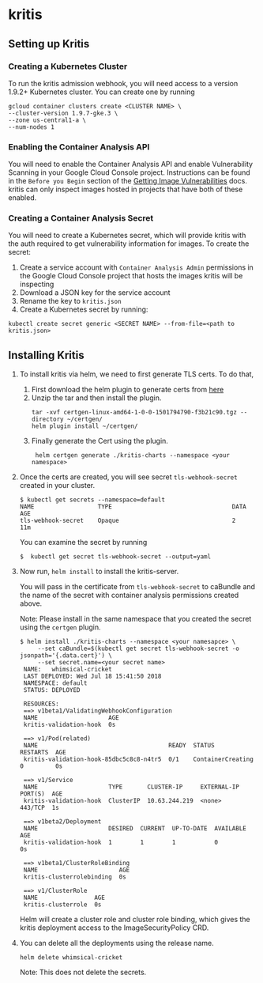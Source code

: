 # kritis

## Setting up Kritis

### Creating a Kubernetes Cluster

To run the kritis admission webhook, you will need access to a version 1.9.2+ Kubernetes cluster.
You can create one by running
```
gcloud container clusters create <CLUSTER NAME> \
--cluster-version 1.9.7-gke.3 \
--zone us-central1-a \
--num-nodes 1
```

### Enabling the Container Analysis API
You will need to enable the Container Analysis API and enable Vulnerability Scanning in your Google Cloud Console project.
Instructions can be found in the `Before you Begin` section of the [Getting Image Vulnerabilities](https://cloud.google.com/container-registry/docs/get-image-vulnerabilities#before_you_begin) docs.
kritis can only inspect images hosted in projects that have both of these enabled.

### Creating a Container Analysis Secret
You will need to create a Kubernetes secret, which will provide kritis with the auth required to get vulnerability information for images.
To create the secret:
1. Create a service account with `Container Analysis Admin` permissions in the Google Cloud Console project that hosts the images kritis will be inspecting
2. Download a JSON key for the service account
3. Rename the key to `kritis.json`
4. Create a Kubernetes secret by running:
```
kubectl create secret generic <SECRET NAME> --from-file=<path to kritis.json>
```

## Installing Kritis
1. To install kritis via helm, we need to first generate TLS certs.
   To do that,
   1. First download the helm plugin to generate certs from [here](https://github.com/SUSE/helm-certgen/releases)
   2. Unzip the tar and then install the plugin.
      ```
      tar -xvf certgen-linux-amd64-1-0-0-1501794790-f3b21c90.tgz --directory ~/certgen/
      helm plugin install ~/certgen/
      ```
   3. Finally generate the Cert using the plugin.
      ```
       helm certgen generate ./kritis-charts --namespace <your namespace>
      ```
2. Once the certs are created, you will see secret `tls-webhook-secret` created in your cluster.
   ```
   $ kubectl get secrets --namespace=default
   NAME                  TYPE                                  DATA      AGE
   tls-webhook-secret    Opaque                                2         11m
   ```
   You can examine the secret by running
   ```
   $  kubectl get secret tls-webhook-secret --output=yaml
   ```
3. Now run, `helm install` to install the kritis-server.
   
   You will pass in the certificate from `tls-webhook-secret` to caBundle and the name of the secret with container analysis permissions created above.
   
   Note: Please install in the same namespace that you created the secret using the `certgen` plugin.
   ```
   $ helm install ./kritis-charts --namespace <your namesapce> \
        --set caBundle=$(kubectl get secret tls-webhook-secret -o jsonpath='{.data.cert}') \
        --set secret.name=<your secret name>
    NAME:   whimsical-cricket
    LAST DEPLOYED: Wed Jul 18 15:41:50 2018
    NAMESPACE: default
    STATUS: DEPLOYED

    RESOURCES:
    ==> v1beta1/ValidatingWebhookConfiguration
    NAME                    AGE
    kritis-validation-hook  0s

    ==> v1/Pod(related)
    NAME                                     READY  STATUS             RESTARTS  AGE
    kritis-validation-hook-85dbc5c8c8-n4tr5  0/1    ContainerCreating  0         0s

    ==> v1/Service
    NAME                    TYPE       CLUSTER-IP     EXTERNAL-IP  PORT(S)  AGE
    kritis-validation-hook  ClusterIP  10.63.244.219  <none>       443/TCP  1s

    ==> v1beta2/Deployment
    NAME                    DESIRED  CURRENT  UP-TO-DATE  AVAILABLE  AGE
    kritis-validation-hook  1        1        1           0          0s

    ==> v1beta1/ClusterRoleBinding
    NAME                       AGE
    kritis-clusterrolebinding  0s

    ==> v1/ClusterRole
    NAME                AGE
    kritis-clusterrole  0s
    ```
    Helm will create a cluster role and cluster role binding, which gives the kritis deployment access to the ImageSecurityPolicy CRD. 
4. You can delete all the deployments using the release name.
   ```
   helm delete whimsical-cricket
   ```
   Note: This does not delete the secrets.
